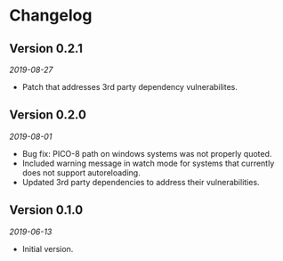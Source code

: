 # Changelog

## Version 0.2.1
*2019-08-27*
* Patch that addresses 3rd party dependency vulnerabilites.

## Version 0.2.0
*2019-08-01*
* Bug fix: PICO-8 path on windows systems was not properly quoted.
* Included warning message in watch mode for systems that currently does not support autoreloading.
* Updated 3rd party dependencies to address their vulnerabilities.

## Version 0.1.0
*2019-06-13*
* Initial version.
